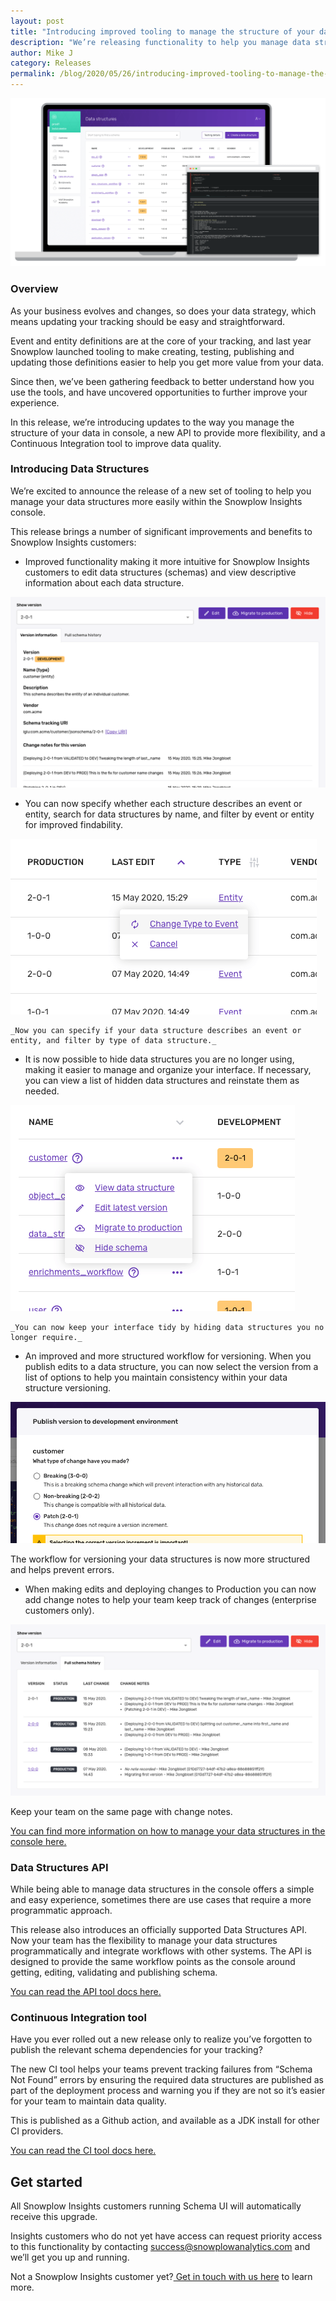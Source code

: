 ```yaml
---
layout: post
title: "Introducing improved tooling to manage the structure of your data"
description: "We’re releasing functionality to help you manage data structures more easily, a new API to provide more flexibility, and a Continuous Integration tool to improve data quality."
author: Mike J
category: Releases
permalink: /blog/2020/05/26/introducing-improved-tooling-to-manage-the-structure-of-your-data/
---
```



![data_structures_main.png](/assets/img/blog/2020/05/data_structures_main.png)

### Overview

As your business evolves and changes, so does your data strategy, which means updating your tracking should be easy and straightforward. 

Event and entity definitions are at the core of your tracking, and last year Snowplow launched tooling to make creating, testing, publishing and updating those definitions easier to help you get more value from your data.

Since then, we’ve been gathering feedback to better understand how you use the tools, and have uncovered opportunities to further improve your experience. 

In this release, we’re introducing updates to the way you manage the structure of your data in console, a new API to provide more flexibility, and a Continuous Integration tool to improve data quality.


### Introducing Data Structures

We’re excited to announce the release of a new set of tooling to help you manage your data structures more easily within the Snowplow Insights console. 

This release brings a number of significant improvements and benefits to Snowplow Insights customers: 



*   Improved functionality making it more intuitive for Snowplow Insights customers to edit data structures (schemas) and view descriptive information about each data structure. 

![improved-functionality](/assets/img/blog/2020/05/improved-functionality.png)


*   You can now specify whether each structure describes an event or entity, search for data structures by name, and filter by event or entity for improved findability.


![change_type.png](/assets/img/blog/2020/05/change_type.png)


    _Now you can specify if your data structure describes an event or entity, and filter by type of data structure._

*   It is now possible to hide data structures you are no longer using, making it easier to manage and organize your interface. If necessary, you can view a list of hidden data structures and reinstate them as needed.

     
![hide_schema.png](/assets/img/blog/2020/05/hide_schema.png)



    _You can now keep your interface tidy by hiding data structures you no longer require._

*   An improved and more structured workflow for versioning. When you publish edits to a data structure, you can now select the version from a list of options to help you maintain consistency within your data structure versioning. 

![data_structures_main.png](/assets/img/blog/2020/05/versioning.png)



The workflow for versioning your data structures is now more structured and helps prevent errors.



*   When making edits and deploying changes to Production you can now add change notes to help your team keep track of changes (enterprise customers only). 

![change_notes](/assets/img/blog/2020/05/change_notes.png)


Keep your team on the same page with change notes.

[You can find more information on how to manage your data structures in the console here.](https://docs.snowplowanalytics.com/docs/understanding-tracking-design/managing-data-structures/)


### Data Structures API

While being able to manage data structures in the console offers a simple and easy experience, sometimes there are use cases that require a more programmatic approach.

This release also introduces an officially supported Data Structures API. Now your team has the flexibility to manage your data structures programmatically and integrate workflows with other systems. The API is designed to provide the same workflow points as the console around getting, editing, validating and publishing schema.

[You can read the API tool docs here.](http://docs.snowplowanalytics.com/docs/understanding-tracking-design/managing-data-structures-via-the-api/‎)


### Continuous Integration tool

Have you ever rolled out a new release only to realize you’ve forgotten to publish the relevant schema dependencies for your tracking? 

The new CI tool helps your teams prevent tracking failures from “Schema Not Found” errors by ensuring the required data structures are published as part of the deployment process and warning you if they are not so it’s easier for your team to maintain data quality. 

This is published as a Github action, and available as a JDK install for other CI providers.

[You can read the CI tool docs here.](http://docs.snowplowanalytics.com/docs/managing-data-quality/using-the-data-structures-ci-tool-for-data-quality)


## Get started

All Snowplow Insights customers running Schema UI will automatically receive this upgrade. 

Insights customers who do not yet have access can request priority access to this functionality by contacting success@snowplowanalytics.com and we’ll get you up and running.

 

Not a Snowplow Insights customer yet?[ Get in touch with us here](https://snowplowanalytics.com/get-started/) to learn more.